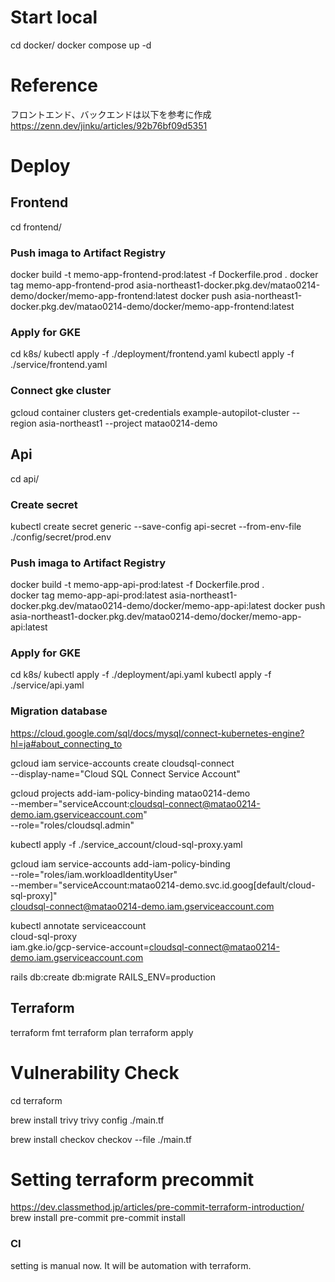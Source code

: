 # Start local
cd docker/
docker compose up -d

# Reference
フロントエンド、バックエンドは以下を参考に作成
https://zenn.dev/jinku/articles/92b76bf09d5351

# Deploy
## Frontend
cd frontend/
### Push imaga to Artifact Registry
docker build -t memo-app-frontend-prod:latest -f Dockerfile.prod .
docker tag memo-app-frontend-prod asia-northeast1-docker.pkg.dev/matao0214-demo/docker/memo-app-frontend:latest
docker push asia-northeast1-docker.pkg.dev/matao0214-demo/docker/memo-app-frontend:latest
### Apply for GKE
cd k8s/
kubectl apply -f ./deployment/frontend.yaml
kubectl apply -f ./service/frontend.yaml

### Connect gke cluster
gcloud container clusters get-credentials example-autopilot-cluster --region asia-northeast1 --project matao0214-demo

## Api
cd api/

### Create secret
kubectl create secret generic --save-config api-secret --from-env-file ./config/secret/prod.env
### Push imaga to Artifact Registry
docker build -t memo-app-api-prod:latest -f Dockerfile.prod .      
docker tag memo-app-api-prod:latest asia-northeast1-docker.pkg.dev/matao0214-demo/docker/memo-app-api:latest
docker push asia-northeast1-docker.pkg.dev/matao0214-demo/docker/memo-app-api:latest
### Apply for GKE
cd k8s/
kubectl apply -f ./deployment/api.yaml
kubectl apply -f ./service/api.yaml

### Migration database
https://cloud.google.com/sql/docs/mysql/connect-kubernetes-engine?hl=ja#about_connecting_to

gcloud iam service-accounts create cloudsql-connect \
    --display-name="Cloud SQL Connect Service Account"

gcloud projects add-iam-policy-binding matao0214-demo \
    --member="serviceAccount:cloudsql-connect@matao0214-demo.iam.gserviceaccount.com" \
    --role="roles/cloudsql.admin"

kubectl apply -f ./service_account/cloud-sql-proxy.yaml

gcloud iam service-accounts add-iam-policy-binding \
--role="roles/iam.workloadIdentityUser" \
--member="serviceAccount:matao0214-demo.svc.id.goog[default/cloud-sql-proxy]" \
cloudsql-connect@matao0214-demo.iam.gserviceaccount.com

kubectl annotate serviceaccount \
cloud-sql-proxy \
iam.gke.io/gcp-service-account=cloudsql-connect@matao0214-demo.iam.gserviceaccount.com

rails db:create db:migrate RAILS_ENV=production

## Terraform
terraform fmt
terraform plan
terraform apply

# Vulnerability Check
cd terraform 

brew install trivy
trivy config ./main.tf 

brew install checkov
checkov --file ./main.tf 

# Setting terraform precommit
https://dev.classmethod.jp/articles/pre-commit-terraform-introduction/
brew install pre-commit
pre-commit install

### CI
setting is manual now. It will be automation with terraform.
